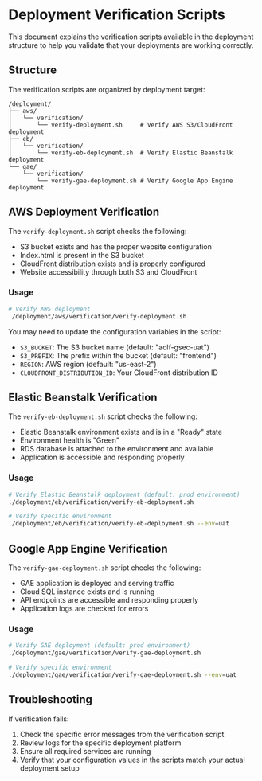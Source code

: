 # Deployment Verification Scripts

This document explains the verification scripts available in the deployment structure to help you validate that your deployments are working correctly.

## Structure

The verification scripts are organized by deployment target:

```
/deployment/
├── aws/
│   └── verification/
│       └── verify-deployment.sh     # Verify AWS S3/CloudFront deployment
├── eb/
│   └── verification/
│       └── verify-eb-deployment.sh  # Verify Elastic Beanstalk deployment
└── gae/
    └── verification/
        └── verify-gae-deployment.sh # Verify Google App Engine deployment
```

## AWS Deployment Verification

The `verify-deployment.sh` script checks the following:

- S3 bucket exists and has the proper website configuration
- Index.html is present in the S3 bucket
- CloudFront distribution exists and is properly configured
- Website accessibility through both S3 and CloudFront

### Usage

```bash
# Verify AWS deployment
./deployment/aws/verification/verify-deployment.sh
```

You may need to update the configuration variables in the script:
- `S3_BUCKET`: The S3 bucket name (default: "aolf-gsec-uat")
- `S3_PREFIX`: The prefix within the bucket (default: "frontend")
- `REGION`: AWS region (default: "us-east-2")
- `CLOUDFRONT_DISTRIBUTION_ID`: Your CloudFront distribution ID

## Elastic Beanstalk Verification

The `verify-eb-deployment.sh` script checks the following:

- Elastic Beanstalk environment exists and is in a "Ready" state
- Environment health is "Green"
- RDS database is attached to the environment and available
- Application is accessible and responding properly

### Usage

```bash
# Verify Elastic Beanstalk deployment (default: prod environment)
./deployment/eb/verification/verify-eb-deployment.sh

# Verify specific environment
./deployment/eb/verification/verify-eb-deployment.sh --env=uat
```

## Google App Engine Verification

The `verify-gae-deployment.sh` script checks the following:

- GAE application is deployed and serving traffic
- Cloud SQL instance exists and is running
- API endpoints are accessible and responding properly
- Application logs are checked for errors

### Usage

```bash
# Verify GAE deployment (default: prod environment)
./deployment/gae/verification/verify-gae-deployment.sh

# Verify specific environment
./deployment/gae/verification/verify-gae-deployment.sh --env=uat
```

## Troubleshooting

If verification fails:

1. Check the specific error messages from the verification script
2. Review logs for the specific deployment platform
3. Ensure all required services are running
4. Verify that your configuration values in the scripts match your actual deployment setup 